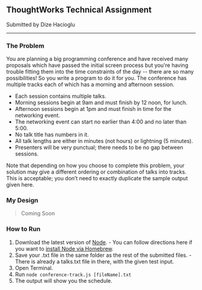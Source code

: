 ## ThoughtWorks Technical Assignment
Submitted by Dize Hacioglu
___

### The Problem
You are planning a big programming conference and have received many proposals which have passed the initial screen process but you're having trouble fitting them into the time constraints of the day -- there are so many possibilities! So you write a program to do it for you.
The conference has multiple tracks each of which has a morning and afternoon session.
 - Each session contains multiple talks.
 - Morning sessions begin at 9am and must finish by 12 noon, for lunch.
 - Afternoon sessions begin at 1pm and must finish in time for the networking event.
 - The networking event can start no earlier than 4:00 and no later than 5:00.
 - No talk title has numbers in it.
 - All talk lengths are either in minutes (not hours) or lightning (5 minutes).
 - Presenters will be very punctual; there needs to be no gap between sessions.

Note that depending on how you choose to complete this problem, your solution may give a different ordering or combination of talks into tracks. This is acceptable; you don’t need to exactly duplicate the sample output given here.


### My Design

> Coming Soon

### How to Run
  1. Download the latest version of [Node](https://nodejs.org/en/download/).
    - You can follow directions here if you want to [install Node via Homebrew](https://changelog.com/install-node-js-with-homebrew-on-os-x/).
  1. Save your .txt file in the same folder as the rest of the submitted files.
    - There is already a talks.txt file in there, with the given test input.
  1. Open Terminal.
  1. Run `node conference-track.js [fileName].txt`
  1. The output will show you the schedule.
